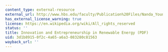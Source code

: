 ```yaml
---
content_type: external-resource
external_url: http://www.hbs.edu/faculty/Publication%20Files/Nanda_Younge_Fleming_October_2013%20%282%29_725c0917-7769-43c2-ae3c-df472eced570.pdf
has_external_license_warning: true
license: https://en.wikipedia.org/wiki/All_rights_reserved
status: ''
title: Innovation and Entrepreneurship in Renewable Energy (PDF)
uid: 3d1b8915-0f2c-4a65-a6a3-083280c81563
wayback_url: ''
---
```

